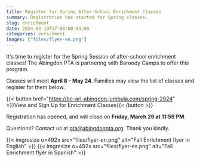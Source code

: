 ```yaml
--- 
title: Register for Spring After-School Enrichment Classes
summary: Registration has started for Spring classes.
slug: enrichment
date: 2024-03-19T17:00:00-04:00
categories: enrichment
images: ["files/flyer-en.png"]
---
```


It's time to register for the Spring Session of after-school enrichment classes! The Abingdon PTA is partnering with Baroody Camps to offer this program.

Classes will meet **April 8 – May 24**. Families may view the list of classes and register for them below.

{{< button href="https://bc-arl-abingdon.jumbula.com/spring-2024" >}}View and Sign Up for Enrichment Classes{{< /button >}}

Registration has opened, and will close on **Friday, March 29 at 11:59 PM**.

Questions? Contact us at pta@abingdonpta.org. Thank you kindly.

{{< imgresize o=492x src="files/flyer-en.png" alt="Fall Enrichment flyer in English" >}}
{{< imgresize o=492x src="files/flyer-es.png" alt="Fall Enrichment flyer in Spanish" >}}